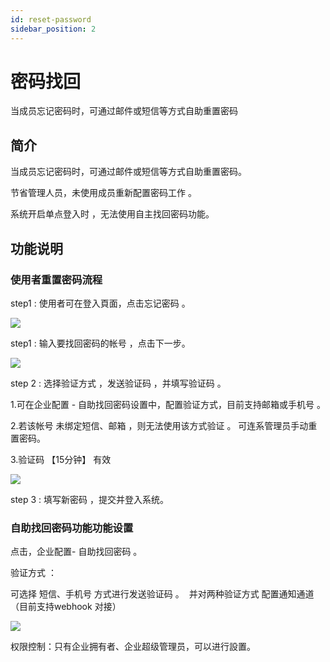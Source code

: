 ```yaml
---
id: reset-password
sidebar_position: 2
---
```


# 密码找回

当成员忘记密码时，可通过邮件或短信等方式自助重置密码


## 简介[](#jian-jie)

当成员忘记密码时，可通过邮件或短信等方式自助重置密码。

节省管理人员，未使用成员重新配置密码工作 。

系统开启单点登入时 ，无法使用自主找回密码功能。


## 功能说明[](#gong-neng-shuo-ming)

### 使用者重置密码流程[](#shi-yong-zhe-zhong-zhi-mi-ma-liu-cheng)

step1 : 使用者可在登入頁面，点击忘记密码 。

![](https://gblobscdn.gitbook.com/assets%2F-M2qbZInaXgdm8kkNosp%2F-MkHE7EXlhuCgAc1bYZa%2F-MkHECfIQLJG8qMApDn4%2Fimage.png?alt=media&token=f16990e8-c93f-4353-aed8-c41144561977)

step1 : 输入要找回密码的帐号 ，点击下一步。

![](https://gblobscdn.gitbook.com/assets%2F-M2qbZInaXgdm8kkNosp%2F-MkHE7EXlhuCgAc1bYZa%2F-MkHEJPWLX4jPMlWlSlg%2Fimage.png?alt=media&token=9b81443b-3feb-4523-8496-ae3f47419a66)

step 2 : 选择验证方式 ，发送验证码 ，并填写验证码 。

1.可在企业配置 - 自助找回密码设置中，配置验证方式，目前支持邮箱或手机号 。

2.若该帐号 未绑定短信、邮箱 ，则无法使用该方式验证 。 可连系管理员手动重置密码。

3.验证码 【15分钟】 有效

![](https://gblobscdn.gitbook.com/assets%2F-M2qbZInaXgdm8kkNosp%2F-MkHE7EXlhuCgAc1bYZa%2F-MkHEO5FdYlVimioZ5-z%2Fimage.png?alt=media&token=2b02410f-2d77-492d-913d-93111f5ee97d)

step 3 : 填写新密码 ，提交并登入系统。


### 自助找回密码功能功能设置[](#zi-zhu-zhao-hui-mi-ma-gong-neng-gong-neng-she-zhi)

点击，企业配置\- 自助找回密码 。

验证方式 ：

可选择 短信、手机号 方式进行发送验证码 。 ‌ 并对两种验证方式 配置通知通道 （目前支持webhook 对接）

![](https://gblobscdn.gitbook.com/assets%2F-M2qbZInaXgdm8kkNosp%2F-MkLletpY5ZQ9swvKQY7%2F-MkLlqrG7Vwfty1MrR1Y%2Fimage.png?alt=media&token=61e6f137-0e64-4944-b5b2-db9dde485138)

权限控制：只有企业拥有者、企业超级管理员，可以进行設置。
